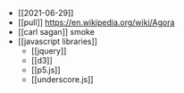 - [[2021-06-29]]
- [[pull]] https://en.wikipedia.org/wiki/Agora
- [[carl sagan]] smoke
- [[javascript libraries]]
	- [[jquery]]
	- [[d3]]
	- [[p5.js]]
	- [[underscore.js]]